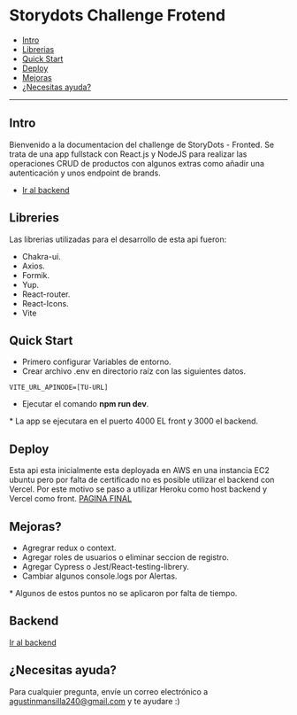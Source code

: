 # Storydots Challenge Frotend

- [Intro](#intro)
- [Librerias](#libreries)
- [Quick Start](#quick-start)
- [Deploy](#deploy)
- [Mejoras](#mejoras)
- [¿Necesitas ayuda?](#necesitas-ayuda)

---

## Intro

Bienvenido a la documentacion del challenge de StoryDots - Fronted.
Se trata de una app fullstack con React.js y NodeJS para realizar las
operaciones CRUD de productos con algunos extras como añadir una autenticación y unos endpoint de brands.
- [Ir al backend](https://github.com/agustinmme/Storydots-backend)

## Libreries

Las librerias utilizadas para el desarrollo de esta api fueron:
- Chakra-ui.
- Axios.
- Formik.
- Yup.
- React-router.
- React-Icons.
- Vite

## Quick Start

- Primero configurar Variables de entorno.
- Crear archivo .env en directorio raíz con las siguientes datos.

```
VITE_URL_APINODE=[TU-URL]
```
- Ejecutar el comando **npm run dev**.

\* La app se ejecutara en el puerto 4000 EL front y 3000 el backend.

## Deploy 

Esta api esta inicialmente esta deployada en AWS en una instancia EC2 ubuntu pero por falta de certificado no es posible utilizar el backend con Vercel. 
Por este motivo se paso a utilizar Heroku como host backend y Vercel como front.
[PAGINA FINAL](https://storydots-frontend-challenges.vercel.app/)

## Mejoras?

- Agregrar redux o context.
- Agregar roles de usuarios o eliminar seccion de registro.
- Agregar Cypress o Jest/React-testing-librery.
- Cambiar algunos console.logs por Alertas.


\* Algunos de estos puntos no se aplicaron por falta de tiempo.

## Backend 

[Ir al backend](https://github.com/agustinmme/Storydots-backend)

## ¿Necesitas ayuda? 

Para cualquier pregunta, envíe un correo electrónico a agustinmansilla240@gmail.com y te ayudare :)
